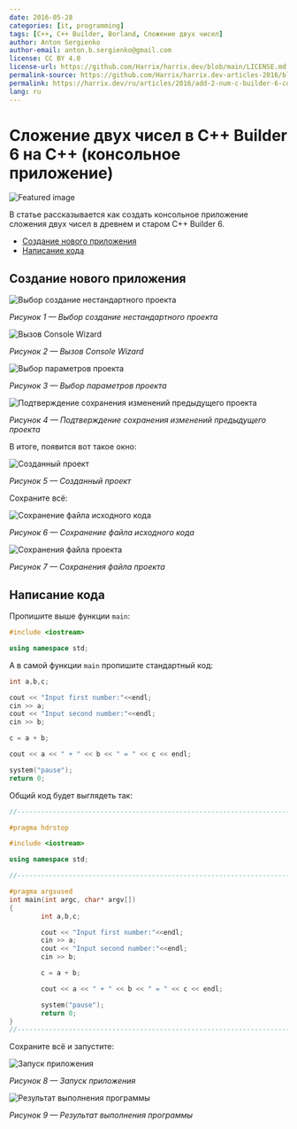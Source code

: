 ```yaml
---
date: 2016-05-28
categories: [it, programming]
tags: [C++, C++ Builder, Borland, Сложение двух чисел]
author: Anton Sergienko
author-email: anton.b.sergienko@gmail.com
license: CC BY 4.0
license-url: https://github.com/Harrix/harrix.dev/blob/main/LICENSE.md
permalink-source: https://github.com/Harrix/harrix.dev-articles-2016/blob/main/add-2-num-c-builder-6-console/add-2-num-c-builder-6-console.md
permalink: https://harrix.dev/ru/articles/2016/add-2-num-c-builder-6-console/
lang: ru
---
```


# Сложение двух чисел в C++ Builder 6 на C++ (консольное приложение)

![Featured image](featured-image.svg)

В статье рассказывается как создать консольное приложение сложения двух чисел в древнем и старом C++ Builder 6.

- [Создание нового приложения](#создание-нового-приложения)
- [Написание кода](#написание-кода)

## Создание нового приложения

![Выбор создание нестандартного проекта](img/new-project_01.png)

_Рисунок 1 — Выбор создание нестандартного проекта_

![Вызов Console Wizard](img/new-project_02.png)

_Рисунок 2 — Вызов Console Wizard_

![Выбор параметров проекта](img/new-project_03.png)

_Рисунок 3 — Выбор параметров проекта_

![Подтверждение сохранения изменений предыдущего проекта](img/new-project_04.png)

_Рисунок 4 — Подтверждение сохранения изменений предыдущего проекта_

В итоге, появится вот такое окно:

![Созданный проект](img/new-project_05.png)

_Рисунок 5 — Созданный проект_

Сохраните всё:

![Сохранение файла исходного кода](img/new-project_06.png)

_Рисунок 6 — Сохранение файла исходного кода_

![Сохранения файла проекта](img/new-project_07.png)

_Рисунок 7 — Сохранения файла проекта_

## Написание кода

Пропишите выше функции `main`:

```cpp
#include <iostream>

using namespace std;
```

А в самой функции `main` пропишите стандартный код:

```cpp
int a,b,c;

cout << "Input first number:"<<endl;
cin >> a;
cout << "Input second number:"<<endl;
cin >> b;

c = a + b;

cout << a << " + " << b << " = " << c << endl;

system("pause");
return 0;
```

Общий код будет выглядеть так:

```cpp
//---------------------------------------------------------------------------

#pragma hdrstop

#include <iostream>

using namespace std;

//---------------------------------------------------------------------------

#pragma argsused
int main(int argc, char* argv[])
{
        int a,b,c;

        cout << "Input first number:"<<endl;
        cin >> a;
        cout << "Input second number:"<<endl;
        cin >> b;

        c = a + b;

        cout << a << " + " << b << " = " << c << endl;

        system("pause");
        return 0;
}
//---------------------------------------------------------------------------
```

Сохраните всё и запустите:

![Запуск приложения](img/run.png)

_Рисунок 8 — Запуск приложения_

![Результат выполнения программы](img/result.png)

_Рисунок 9 — Результат выполнения программы_
